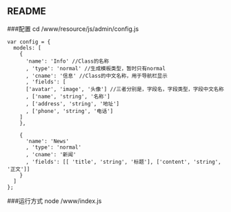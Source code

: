 ## README

###配置
cd /www/resource/js/admin/config.js

```language
var config = {
  models: [
    {
      'name': 'Info' //Class的名称
      , 'type': 'normal' //生成模板类型，暂时只有normal
      , 'cname': '信息' //Class的中文名称，用于导航栏显示
      , 'fields': [
      ['avatar', 'image', '头像'] //三者分别是，字段名，字段类型，字段中文名称
      , ['name', 'string', '名称']
      , ['address', 'string', '地址']
      , ['phone', 'string', '电话']
    ]
    },

    {
      'name': 'News'
      , 'type': 'normal'
      , 'cname': '新闻'
      , 'fields': [[ 'title', 'string', '标题'], ['content', 'string', '正文']]
    }
  ]
};
```


###运行方式
node /www/index.js
